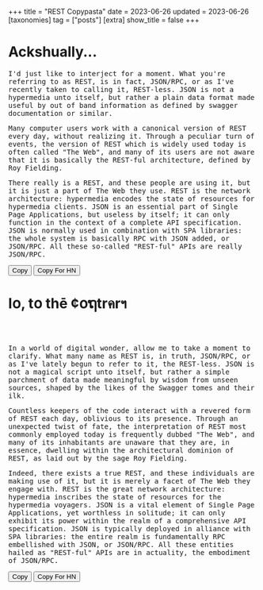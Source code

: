 +++
title = "REST Copypasta"
date = 2023-06-26
updated = 2023-06-26
[taxonomies]
tag = ["posts"]
[extra]
show_title = false
+++

# Ackshually...

<div style="font-family: monospace">

I'd just like to interject for a moment.  What you're referring to as REST,
is in fact, JSON/RPC, or as I've recently taken to calling it, REST-less.
JSON is not a hypermedia unto itself, but rather a plain data format made 
useful by out of band information as defined by swagger documentation or 
similar.

Many computer users work with a canonical version of REST every day,
without realizing it.  Through a peculiar turn of events, the version of REST
which is widely used today is often called "The Web", and many of its users are
not aware that it is basically the REST-ful architecture, defined by Roy Fielding.

There really is a REST, and these people are using it, but it is just a
part of The Web they use.  REST is the network architecture: hypermedia encodes the state
of resources for hypermedia clients. JSON is an essential part of Single Page Applications, 
but useless by itself; it can only function in the context of a complete API specification.
JSON is normally used in combination with SPA libraries: the whole system
is basically RPC with JSON added, or JSON/RPC.  All these so-called "REST-ful"
APIs are really JSON/RPC.

</div>
<button _="on click
             get the innerText of the previous <div/>
             then writeText(the result) with the navigator's clipboard
             put 'Copied!' into the next <output/>
             wait 2s
             put '' into the next <output/>">
Copy
</button>
<button _="on click
             get the innerText of the previous <div/>
             get result.split('\n').map( \ l -> '  ' + l ).join('\n')
             then writeText(the result) with the navigator's clipboard
             put 'Copied for HN!' into the next <output/>
             wait 2s
             put '' into the next <output/>">
Copy For HN
</button>
<output></output>

# l໐, t໐ thē ¢໐ຖtrคrฯ

<div style="font-family: monospace;margin-top: 64px">

In a world of digital wonder, allow me to take a moment to clarify. What many name as REST is, in truth, JSON/RPC, or as
I've lately begun to refer to it, the REST-less. JSON is not a magical script unto itself, but rather a simple parchment
of data made meaningful by wisdom from unseen sources, shaped by the likes of the Swagger tomes and their ilk.

Countless keepers of the code interact with a revered form of REST each day, oblivious to its presence. Through an
unexpected twist of fate, the interpretation of REST most commonly employed today is frequently dubbed "The Web", and
many of its inhabitants are unaware that they are, in essence, dwelling within the architectural dominion of REST, as
laid out by the sage Roy Fielding.

Indeed, there exists a true REST, and these individuals are making use of it, but it is merely a facet of The Web they
engage with. REST is the great network architecture: hypermedia inscribes the state of resources for the hypermedia
voyagers. JSON is a vital element of Single Page Applications, yet worthless in solitude; it can only exhibit its power
within the realm of a comprehensive API specification. JSON is typically deployed in alliance with SPA libraries: the
entire realm is fundamentally RPC embellished with JSON, or JSON/RPC. All these entities hailed as "REST-ful" APIs are
in actuality, the embodiment of JSON/RPC.

</div>
<button _="on click
             get the innerText of the previous <div/>
             then writeText(the result) with the navigator's clipboard
             put 'Copied!' into the next <output/>
             wait 2s
             put '' into the next <output/>">
Copy
</button>
<button _="on click
             get the innerText of the previous <div/>
             get result.split('\n').map( \ l -> '  ' + l ).join('\n')
             then writeText(the result) with the navigator's clipboard
             put 'Copied for HN!' into the next <output/>
             wait 2s
             put '' into the next <output/>">
Copy For HN
</button>
<output></output>